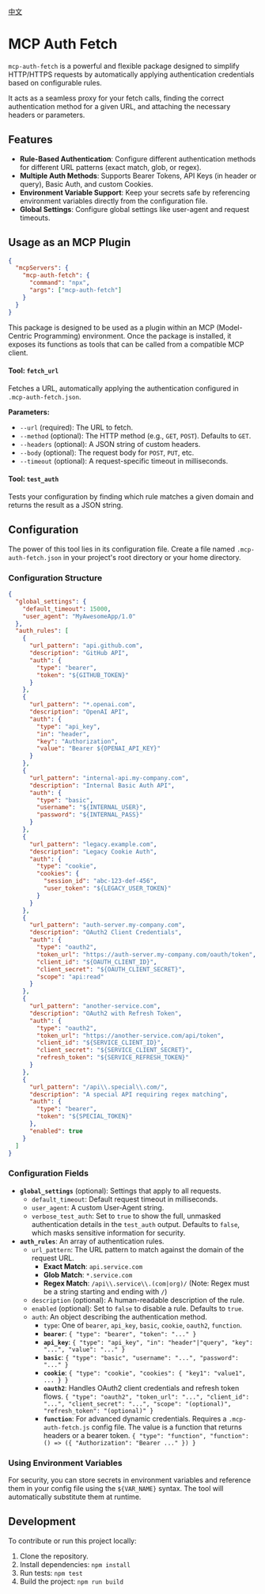 [中文](./README-CN.md)

# MCP Auth Fetch

`mcp-auth-fetch` is a powerful and flexible package designed to simplify HTTP/HTTPS requests by automatically applying authentication credentials based on configurable rules.

It acts as a seamless proxy for your fetch calls, finding the correct authentication method for a given URL, and attaching the necessary headers or parameters.

## Features

- **Rule-Based Authentication**: Configure different authentication methods for different URL patterns (exact match, glob, or regex).
- **Multiple Auth Methods**: Supports Bearer Tokens, API Keys (in header or query), Basic Auth, and custom Cookies.
- **Environment Variable Support**: Keep your secrets safe by referencing environment variables directly from the configuration file.
- **Global Settings**: Configure global settings like user-agent and request timeouts.


## Usage as an MCP Plugin

```json
{
  "mcpServers": {
    "mcp-auth-fetch": {
      "command": "npx",
      "args": ["mcp-auth-fetch"]
    }
  }
}
```

This package is designed to be used as a plugin within an MCP (Model-Centric Programming) environment. Once the package is installed, it exposes its functions as tools that can be called from a compatible MCP client.

#### Tool: `fetch_url`

Fetches a URL, automatically applying the authentication configured in `.mcp-auth-fetch.json`.

**Parameters:**

- `--url` (required): The URL to fetch.
- `--method` (optional): The HTTP method (e.g., `GET`, `POST`). Defaults to `GET`.
- `--headers` (optional): A JSON string of custom headers.
- `--body` (optional): The request body for `POST`, `PUT`, etc.
- `--timeout` (optional): A request-specific timeout in milliseconds.

#### Tool: `test_auth`

Tests your configuration by finding which rule matches a given domain and returns the result as a JSON string.

## Configuration

The power of this tool lies in its configuration file. Create a file named `.mcp-auth-fetch.json` in your project's root directory or your home directory.

### Configuration Structure

```json
{
  "global_settings": {
    "default_timeout": 15000,
    "user_agent": "MyAwesomeApp/1.0"
  },
  "auth_rules": [
    {
      "url_pattern": "api.github.com",
      "description": "GitHub API",
      "auth": {
        "type": "bearer",
        "token": "${GITHUB_TOKEN}"
      }
    },
    {
      "url_pattern": "*.openai.com",
      "description": "OpenAI API",
      "auth": {
        "type": "api_key",
        "in": "header",
        "key": "Authorization",
        "value": "Bearer ${OPENAI_API_KEY}"
      }
    },
    {
      "url_pattern": "internal-api.my-company.com",
      "description": "Internal Basic Auth API",
      "auth": {
        "type": "basic",
        "username": "${INTERNAL_USER}",
        "password": "${INTERNAL_PASS}"
      }
    },
    {
      "url_pattern": "legacy.example.com",
      "description": "Legacy Cookie Auth",
      "auth": {
        "type": "cookie",
        "cookies": {
          "session_id": "abc-123-def-456",
          "user_token": "${LEGACY_USER_TOKEN}"
        }
      }
    },
    {
      "url_pattern": "auth-server.my-company.com",
      "description": "OAuth2 Client Credentials",
      "auth": {
        "type": "oauth2",
        "token_url": "https://auth-server.my-company.com/oauth/token",
        "client_id": "${OAUTH_CLIENT_ID}",
        "client_secret": "${OAUTH_CLIENT_SECRET}",
        "scope": "api:read"
      }
    },
    {
      "url_pattern": "another-service.com",
      "description": "OAuth2 with Refresh Token",
      "auth": {
        "type": "oauth2",
        "token_url": "https://another-service.com/api/token",
        "client_id": "${SERVICE_CLIENT_ID}",
        "client_secret": "${SERVICE_CLIENT_SECRET}",
        "refresh_token": "${SERVICE_REFRESH_TOKEN}"
      }
    },
    {
      "url_pattern": "/api\\.special\\.com/",
      "description": "A special API requiring regex matching",
      "auth": {
        "type": "bearer",
        "token": "${SPECIAL_TOKEN}"
      },
      "enabled": true
    }
  ]
}
```

### Configuration Fields

- **`global_settings`** (optional): Settings that apply to all requests.
  - `default_timeout`: Default request timeout in milliseconds.
  - `user_agent`: A custom User-Agent string.
  - `verbose_test_auth`: Set to `true` to show the full, unmasked authentication details in the `test_auth` output. Defaults to `false`, which masks sensitive information for security.
- **`auth_rules`**: An array of authentication rules.
  - `url_pattern`: The URL pattern to match against the domain of the request URL.
    - **Exact Match**: `api.service.com`
    - **Glob Match**: `*.service.com`
    - **Regex Match**: `/api\\.service\\.(com|org)/` (Note: Regex must be a string starting and ending with `/`)
  - `description` (optional): A human-readable description of the rule.
  - `enabled` (optional): Set to `false` to disable a rule. Defaults to `true`.
  - `auth`: An object describing the authentication method.
    - `type`: One of `bearer`, `api_key`, `basic`, `cookie`, `oauth2`, `function`.
    - **`bearer`**: `{ "type": "bearer", "token": "..." }`
    - **`api_key`**: `{ "type": "api_key", "in": "header"|"query", "key": "...", "value": "..." }`
    - **`basic`**: `{ "type": "basic", "username": "...", "password": "..." }`
    - **`cookie`**: `{ "type": "cookie", "cookies": { "key1": "value1", ... } }`
    - **`oauth2`**: Handles OAuth2 client credentials and refresh token flows. `{ "type": "oauth2", "token_url": "...", "client_id": "...", "client_secret": "...", "scope": "(optional)", "refresh_token": "(optional)" }`
    - **`function`**: For advanced dynamic credentials. Requires a `.mcp-auth-fetch.js` config file. The value is a function that returns headers or a bearer token. `{ "type": "function", "function": () => ({ "Authorization": "Bearer ..." }) }`

### Using Environment Variables

For security, you can store secrets in environment variables and reference them in your config file using the `${VAR_NAME}` syntax. The tool will automatically substitute them at runtime.

## Development

To contribute or run this project locally:

1.  Clone the repository.
2.  Install dependencies: `npm install`
3.  Run tests: `npm test`
4.  Build the project: `npm run build`
